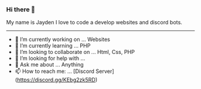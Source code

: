 ### Hi there 👋
My name is Jayden I love to code a develop websites and discord bots.

---

- 🔭 I’m currently working on ... Websites
- 🌱 I’m currently learning ... PHP
- 👯 I’m looking to collaborate on ... Html, Css, PHP
- 🤔 I’m looking for help with ...
- 💬 Ask me about ... Anything
- 📫 How to reach me: ... [Discord Server] (https://discord.gg/KEbg2zk5RD)


